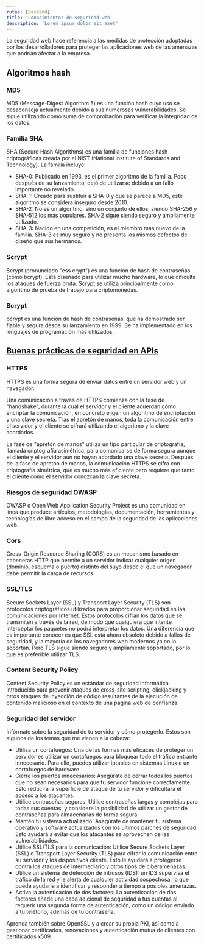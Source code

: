 ```yaml
---
rutas: [Backend]
title: 'Conocimientos de seguridad web'
description: 'Lorem ipsum dolor sit amet'
---
```


La seguridad web hace referencia a las medidas de protección adoptadas por los desarrolladores para proteger las aplicaciones web de las amenazas que podrían afectar a la empresa.

## Algoritmos hash

### MD5
MD5 (Message-Digest Algorithm 5) es una función hash cuyo uso se desaconseja actualmente debido a sus numerosas vulnerabilidades. Se sigue utilizando como suma de comprobación para verificar la integridad de los datos.

### Familia SHA
SHA (Secure Hash Algorithms) es una familia de funciones hash criptográficas creada por el NIST (National Institute of Standards and Technology). La familia incluye:

* SHA-0: Publicado en 1993, es el primer algoritmo de la familia. Poco después de su lanzamiento, dejó de utilizarse debido a un fallo importante no revelado.
* SHA-1: Creado para sustituir a SHA-0 y que se parece a MD5, este algoritmo se considera inseguro desde 2010.
* SHA-2: No es un algoritmo, sino un conjunto de ellos, siendo SHA-256 y SHA-512 los más populares. SHA-2 sigue siendo seguro y ampliamente utilizado.
* SHA-3: Nacido en una competición, es el miembro más nuevo de la familia. SHA-3 es muy seguro y no presenta los mismos defectos de diseño que sus hermanos.

### Scrypt
Scrypt (pronunciado "ess crypt") es una función de hash de contraseñas (como bcrypt). Está diseñado para utilizar mucho hardware, lo que dificulta los ataques de fuerza bruta. Scrypt se utiliza principalmente como algoritmo de prueba de trabajo para criptomonedas.

### Bcrypt
bcrypt es una función de hash de contraseñas, que ha demostrado ser fiable y segura desde su lanzamiento en 1999. Se ha implementado en los lenguajes de programación más utilizados.

## [Buenas prácticas de seguridad en APIs](/blog/Seguridad_Web/seguridad-web/buenas-practicas-apis)

### HTTPS
HTTPS es una forma segura de enviar datos entre un servidor web y un navegador.

Una comunicación a través de HTTPS comienza con la fase de "handshake", durante la cual el servidor y el cliente acuerdan cómo encriptar la comunicación, en concreto eligen un algoritmo de encriptación y una clave secreta. Tras el apretón de manos, toda la comunicación entre el servidor y el cliente se cifrará utilizando el algoritmo y la clave acordados.

La fase de "apretón de manos" utiliza un tipo particular de criptografía, llamada criptografía asimétrica, para comunicarse de forma segura aunque el cliente y el servidor aún no hayan acordado una clave secreta. Después de la fase de apretón de manos, la comunicación HTTPS se cifra con criptografía simétrica, que es mucho más eficiente pero requiere que tanto el cliente como el servidor conozcan la clave secreta.

### Riesgos de seguridad OWASP
OWASP o Open Web Application Security Project es una comunidad en línea que produce artículos, metodologías, documentación, herramientas y tecnologías de libre acceso en el campo de la seguridad de las aplicaciones web.

### Cors
Cross-Origin Resource Sharing (CORS) es un mecanismo basado en cabeceras HTTP que permite a un servidor indicar cualquier origen (dominio, esquema o puerto) distinto del suyo desde el que un navegador debe permitir la carga de recursos.

### SSL/TLS
Secure Sockets Layer (SSL) y Transport Layer Security (TLS) son protocolos criptográficos utilizados para proporcionar seguridad en las comunicaciones por Internet. Estos protocolos cifran los datos que se transmiten a través de la red, de modo que cualquiera que intente interceptar los paquetes no podrá interpretar los datos. Una diferencia que es importante conocer es que SSL está ahora obsoleto debido a fallos de seguridad, y la mayoría de los navegadores web modernos ya no lo soportan. Pero TLS sigue siendo seguro y ampliamente soportado, por lo que es preferible utilizar TLS.

### Content Security Policy
Content Security Policy es un estándar de seguridad informática introducido para prevenir ataques de cross-site scripting, clickjacking y otros ataques de inyección de código resultantes de la ejecución de contenido malicioso en el contexto de una página web de confianza.

### Seguridad del servidor
Infórmate sobre la seguridad de tu servidor y cómo protegerlo. Estos son algunos de los temas que me vienen a la cabeza:

* Utiliza un cortafuegos: Una de las formas más eficaces de proteger un servidor es utilizar un cortafuegos para bloquear todo el tráfico entrante innecesario. Para ello, puedes utilizar iptables en sistemas Linux o un cortafuegos de hardware.
* Cierre los puertos innecesarios: Asegúrate de cerrar todos los puertos que no sean necesarios para que tu servidor funcione correctamente. Esto reducirá la superficie de ataque de tu servidor y dificultará el acceso a los atacantes.
* Utilice contraseñas seguras: Utilice contraseñas largas y complejas para todas sus cuentas, y considere la posibilidad de utilizar un gestor de contraseñas para almacenarlas de forma segura.
* Mantén tu sistema actualizado: Asegúrate de mantener tu sistema operativo y software actualizados con los últimos parches de seguridad. Esto ayudará a evitar que los atacantes se aprovechen de las vulnerabilidades.
* Utilice SSL/TLS para la comunicación: Utilice Secure Sockets Layer (SSL) o Transport Layer Security (TLS) para cifrar la comunicación entre su servidor y los dispositivos cliente. Esto le ayudará a protegerse contra los ataques de intermediario y otros tipos de ciberamenazas.
* Utilice un sistema de detección de intrusos (IDS): un IDS supervisa el tráfico de la red y le alerta de cualquier actividad sospechosa, lo que puede ayudarle a identificar y responder a tiempo a posibles amenazas.
* Activa la autenticación de dos factores: La autenticación de dos factores añade una capa adicional de seguridad a tus cuentas al requerir una segunda forma de autenticación, como un código enviado a tu teléfono, además de tu contraseña.

Aprenda también sobre OpenSSL y a crear su propia PKI, así como a gestionar certificados, renovaciones y autenticación mutua de clientes con certificados x509.